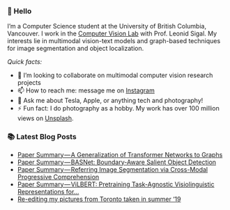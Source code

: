 ### 👋 Hello

I’m a Computer Science student at the University of British Columbia, Vancouver. 
I work in the [Computer Vision Lab](https://vision.cs.ubc.ca) with Prof. Leonid Sigal. My interests lie in multimodal vision-text 
models and graph-based techniques for image segmentation and object localization.

_Quick facts:_
- 👯 I’m looking to collaborate on multimodal computer vision research projects
- 📫 How to reach me: message me on [Instagram](https://www.instagram.com/aditya.chinchure/)
- 💬 Ask me about Tesla, Apple, or anything tech and photography!
- ⚡ Fun fact: I do photography as a hobby. My work has over 100 million views on [Unsplash](https://unsplash.com/@adityachinchure).


### 📚 Latest Blog Posts

<!-- BLOG-POST-LIST:START -->
- [Paper Summary — A Generalization of Transformer Networks to Graphs](https://medium.com/technonerds/paper-summary-a-generalization-of-transformer-networks-to-graphs-229e8b7c2d6f?source=rss-1bb50ac72522------2)
- [Paper Summary — BASNet: Boundary-Aware Salient Object Detection](https://medium.com/technonerds/paper-summary-basnet-boundary-aware-salient-object-detection-b482b70c6aca?source=rss-1bb50ac72522------2)
- [Paper Summary — Referring Image Segmentation via Cross-Modal Progressive Comprehension](https://medium.com/technonerds/paper-summary-referring-image-segmentation-via-cross-modal-progressive-comprehension-e16a3619ab89?source=rss-1bb50ac72522------2)
- [Paper Summary — ViLBERT: Pretraining Task-Agnostic Visiolinguistic Representations for…](https://medium.com/technonerds/paper-summary-vilbert-pretraining-task-agnostic-visiolinguistic-representations-for-44b0eeea1257?source=rss-1bb50ac72522------2)
- [Re-editing my pictures from Toronto taken in summer ‘19](https://medium.com/technonerds/re-editing-my-pictures-from-toronto-taken-in-summer-19-fa1f5fc2f55e?source=rss-1bb50ac72522------2)
<!-- BLOG-POST-LIST:END -->
